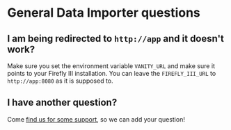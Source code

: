 # General Data Importer questions

## I am being redirected to `http://app` and it doesn't work?

Make sure you set the environment variable `VANITY_URL` and make sure it points to your Firefly III installation. You can leave the `FIREFLY_III_URL` to `http://app:8080` as it is supposed to.

## I have another question?

Come [find us for some support](../../../explanation/support.md), so we can add your question!
